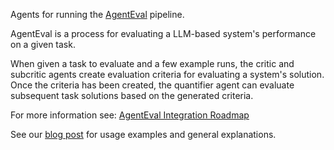 Agents for running the [AgentEval](https://ag2labs.github.io/autogen/blog/2023/11/20/AgentEval/) pipeline.

AgentEval is a process for evaluating a LLM-based system's performance on a given task.

When given a task to evaluate and a few example runs, the critic and subcritic agents create evaluation criteria for evaluating a system's solution. Once the criteria has been created, the quantifier agent can evaluate subsequent task solutions based on the generated criteria.

For more information see: [AgentEval Integration Roadmap](https://github.com/microsoft/autogen/issues/2162)

See our [blog post](https://ag2labs.github.io/autogen/blog/2024/06/21/AgentEval) for usage examples and general explanations.
